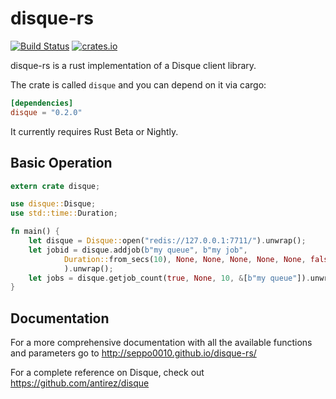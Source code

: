 # disque-rs

[![Build Status](https://travis-ci.org/seppo0010/disque-rs.svg?branch=master)](https://travis-ci.org/seppo0010/disque-rs)
[![crates.io](http://meritbadge.herokuapp.com/disque)](https://crates.io/crates/disque)

disque-rs is a rust implementation of a Disque client library.

The crate is called `disque` and you can depend on it via cargo:

```toml
[dependencies]
disque = "0.2.0"
```

It currently requires Rust Beta or Nightly.

## Basic Operation

```rust
extern crate disque;

use disque::Disque;
use std::time::Duration;

fn main() {
    let disque = Disque::open("redis://127.0.0.1:7711/").unwrap();
    let jobid = disque.addjob(b"my queue", b"my job",
            Duration::from_secs(10), None, None, None, None, None, false
            ).unwrap();
    let jobs = disque.getjob_count(true, None, 10, &[b"my queue"]).unwrap();
}
```

## Documentation

For a more comprehensive documentation with all the available functions and
parameters go to http://seppo0010.github.io/disque-rs/

For a complete reference on Disque, check out https://github.com/antirez/disque
